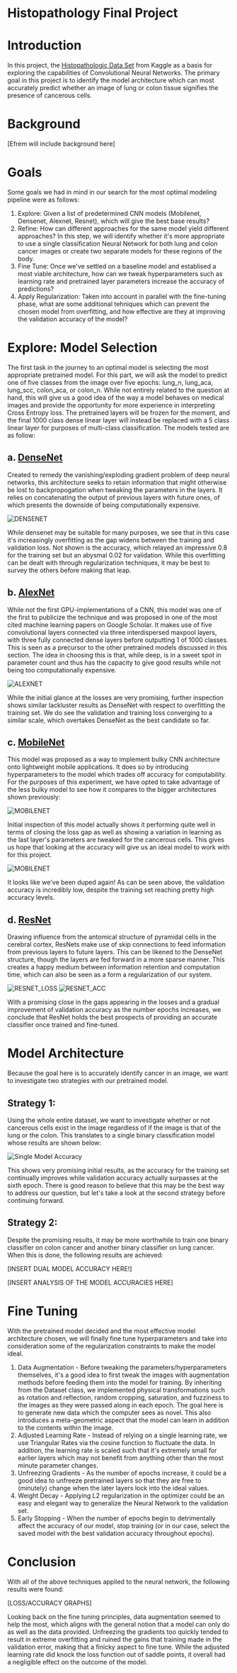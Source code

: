Histopathology Final Project
====
Introduction
====
In this project, the [Histopathologic Data Set](https://www.kaggle.com/c/histopathologic-cancer-detection) from Kaggle as a basis for exploring the capabilities of Convolutional Neural Networks. The primary goal in this project is to identify the model architecture which can most accurately predict whether an image of lung or colon tissue signifies the presence of cancerous cells.

Background
====

[Efrem will include background here]


Goals
====
Some goals we had in mind in our search for the most optimal modeling pipeline were as follows:

1. Explore: Given a list of predetermined CNN models (Mobilenet, Densenet, Alexnet, Resnet), which will give the best base results?
2. Refine: How can different approaches for the same model yield different approaches? In this step, we will identify whether it's more appropriate to use a single classification Neural Network for both lung and colon cancer images or create two separate models for these regions of the body.
3. Fine Tune: Once we've settled on a baseline model and establised a most viable architecture, how can we tweak hyperparameters such as learning rate and pretrained layer parameters increase the accuracy of predictions?
4. Apply Regularization: Taken into account in parallel with the fine-tuning phase, what are some additional tehniques which can prevent the chosen model from overfitting, and how effective are they at improving the validation accuracy of the model?

Explore: Model Selection
====
The first task in the journey to an optimal model is selecting the most appropriate pretrained model. For this part, we will ask the model to predict one of five classes from the image over five epochs: lung_n, lung_aca, lung_scc, colon_aca, or colon_n. While not entirely related to the question at hand, this will give us a good idea of the way a model behaves on medical images and provide the opportunity for more experience in interpreting Cross Entropy loss. The pretrained layers will be frozen for the moment, and the final 1000 class dense linear layer will instead be replaced with a 5 class linear layer for purposes of multi-class classification. The models tested are as follow:

a. [DenseNet](https://www.pluralsight.com/guides/introduction-to-densenet-with-tensorflow) 
---- 

Created to remedy the vanishing/exploding gradient problem of deep neural networks, this architecture seeks to retain information that might otherwise be lost to backpropogation when tweaking the parameters in the layers. It relies on concatenating the output of previous layers with future ones, of which presents the downside of being computationally expensive.

![DENSENET](https://github.com/okeefe123/Histopathology_Final_Project/blob/main/figures/densenetloss.png)

While densenet may be suitable for many purposes, we see that in this case it's increasingly overfitting as the gap widens between the training and validation loss. Not shown is the accuracy, which relayed an impressive 0.8 for the training set but an abysmal 0.02 for validation. While this overfitting can be dealt with through regularization techniques, it may be best to survey the others before making that leap.

b. [AlexNet](https://en.wikipedia.org/wiki/AlexNet) 
----
While not the first GPU-implementations of a CNN, this model was one of the first to publicize the technique and was proposed in one of the most cited machine learning papers on Google Scholar. It makes use of five convolutional layers connected via three interdispersed maxpool layers, with three fully connected dense layers before outputting 1 of 1000 classes. This is seen as a precursor to the other pretrained models discussed in this section. The idea in choosing this is that, while deep, is in a sweet spot in parameter count and thus has the capacity to give good results while not being too computationally expensive.

![ALEXNET](https://github.com/okeefe123/Histopathology_Final_Project/blob/main/figures/alexnetloss.png)

While the initial glance at the losses are very promising, further inspection shows similar lackluster results as DenseNet with respect to overfitting the training set. We do see the validation and training loss converging to a similar scale, which overtakes DenseNet as the best candidate so far.

c. [MobileNet](https://arxiv.org/abs/1704.04861) 
---- 
This model was proposed as a way to implement bulky CNN architecture onto lightweight mobile applications. It does so by introducing hyperparameters to the model which trades off accuracy for computability. For the purposes of this experiment, we have opted to take advantage of the less bulky model to see how it compares to the bigger architectures shown previously:

![MOBILENET](https://github.com/okeefe123/Histopathology_Final_Project/blob/main/figures/mobilenetloss.png)

Initial inspection of this model actually shows it performing quite well in terms of closing the loss gap as well as showing a variation in learning as the last layer's parameters are tweaked for the cancerous cells. This gives us hope that looking at the accuracy will give us an ideal model to work with for this project.

![MOBILENET](https://github.com/okeefe123/Histopathology_Final_Project/blob/main/figures/mobilenetacc.png)

It looks like we've been duped again! As can be seen above, the validation accuracy is incredibly low, despite the training set reaching pretty high accuracy levels.


d. [ResNet](https://en.wikipedia.org/wiki/Residual_neural_network) 
---- 
Drawing influence from the antomical structure of pyramidal cells in the cerebral cortex, ResNets make use of skip connections to feed information from previous layers to future layers. This can be likened to the DenseNet structure, though the layers are fed forward in a more sparse manner. This creates a happy medium between information retention and computation time, which can also be seen as a form a regularization of our system.

![RESNET_LOSS](https://github.com/okeefe123/Histopathology_Final_Project/blob/main/figures/resnetloss.png)
![RESNET_ACC](https://github.com/okeefe123/Histopathology_Final_Project/blob/main/figures/resnetaccs.png)

With a promising close in the gaps appearing in the losses and a gradual improvement of validation accuracy as the number epochs increases, we conclude that ResNet holds the best prospects of providing an accurate classifier once trained and fine-tuned.


Model Architecture
====

Because the goal here is to accurately identify cancer in an image, we want to investigate two strategies with our pretrained model.

Strategy 1:
----
Using the whole entire dataset, we want to investigate whether or not cancerous cells exist in the image regardless of if the image is that of the lung or the colon. This translates to a single binary classification model whose results are shown below:

![Single Model Accuracy](https://github.com/okeefe123/Histopathology_Final_Project/blob/main/figures/cancer_identification_accuracy.png)

This shows very promising initial results, as the accuracy for the training set continually improves while validation accuracy actually surpasses at the sixth epoch. There is good reason to believe that this may be the best way to address our question, but let's take a look at the second strategy before continuing forward.


Strategy 2:
----
Despite the promising results, it may be more worthwhile to train one binary classifier on colon cancer and another binary classifier on lung cancer. When this is done, the following results are achieved:

[INSERT DUAL MODEL ACCURACY HERE!]

[INSERT ANALYSIS OF THE MODEL ACCURACIES HERE]


Fine Tuning
====

With the pretrained model decided and the most effective model architecture chosen, we will finally fine tune hyperparameters and take into consideration some of the regularization constraints to make the model ideal.

1. Data Augmentation - Before tweaking the parameters/hyperparameters themselves, it's a good idea to first tweak the images with augmentation methods before feeding them into the model for training. By inheriting from the Dataset class, we implemented physical transformations such as rotation and reflection, random cropping, saturation, and fuzziness to the images as they were passed along in each epoch. The goal here is to generate new data which the computer sees as novel. This also introduces a meta-geometric aspect that the model can learn in addition to the contents within the image.
2. Adjusted Learning Rate - Instead of relying on a single learning rate, we use Triangular Rates via the cosine function to fluctuate the data. In addition, the learning rate is scaled such that it's extremely small for earlier layers which may not benefit from anything other than the most minute parameter changes.
3. Unfreezing Gradients - As the number of epochs increase, it could be a good idea to unfreeze pretrained layers so that they are free to (minutely) change when the later layers lock into the ideal values.
4. Weight Decay - Applying L2 regularization in the optimizer could be an easy and elegant way to generalize the Neural Network to the validation set.
5. Early Stopping - When the number of epochs begin to detrimentally affect the accuracy of our model, stop training (or in our case, select the saved model with the best validation accuracy throughout epochs).

Conclusion
====
With all of the above techniques applied to the neural network, the following results were found:

[LOSS/ACCURACY GRAPHS]


Looking back on the fine tuning principles, data augmentation seemed to help the most, which aligns with the general notion that a model can only do as well as the data provided. Unfreezing the gradients too quickly tended to result in extreme overfitting and ruined the gains that training made in the validation error, making that a finicky aspect to fine tune. While the adjusted learning rate did knock the loss function out of saddle points, it overall had a negligible effect on the outcome of the model.
